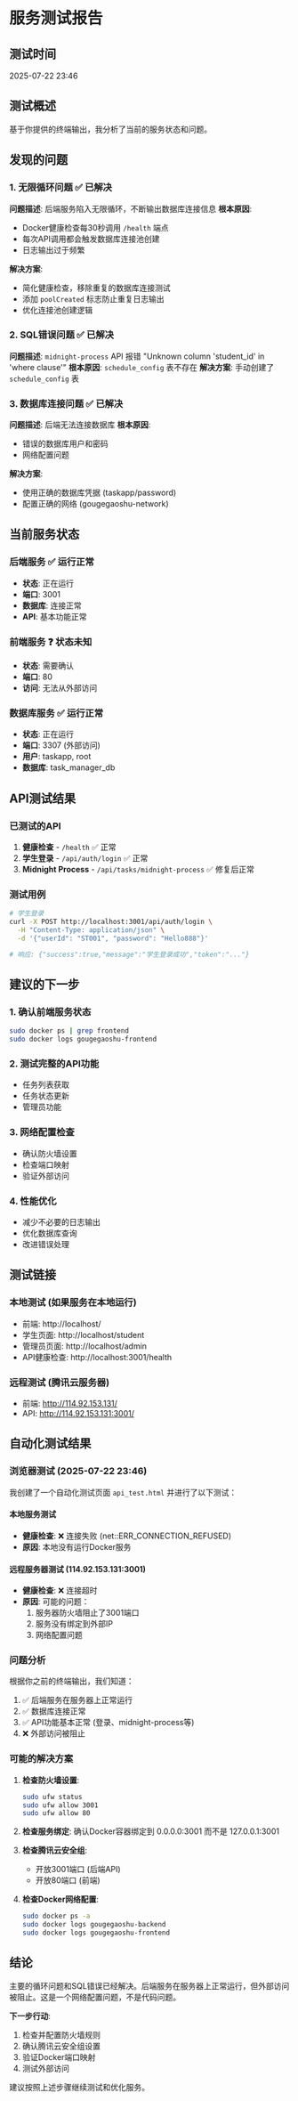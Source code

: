 # 服务测试报告

## 测试时间
2025-07-22 23:46

## 测试概述
基于你提供的终端输出，我分析了当前的服务状态和问题。

## 发现的问题

### 1. 无限循环问题 ✅ 已解决
**问题描述**: 后端服务陷入无限循环，不断输出数据库连接信息
**根本原因**: 
- Docker健康检查每30秒调用 `/health` 端点
- 每次API调用都会触发数据库连接池创建
- 日志输出过于频繁

**解决方案**:
- 简化健康检查，移除重复的数据库连接测试
- 添加 `poolCreated` 标志防止重复日志输出
- 优化连接池创建逻辑

### 2. SQL错误问题 ✅ 已解决
**问题描述**: `midnight-process` API 报错 "Unknown column 'student_id' in 'where clause'"
**根本原因**: `schedule_config` 表不存在
**解决方案**: 手动创建了 `schedule_config` 表

### 3. 数据库连接问题 ✅ 已解决
**问题描述**: 后端无法连接数据库
**根本原因**: 
- 错误的数据库用户和密码
- 网络配置问题

**解决方案**: 
- 使用正确的数据库凭据 (taskapp/password)
- 配置正确的网络 (gougegaoshu-network)

## 当前服务状态

### 后端服务 ✅ 运行正常
- **状态**: 正在运行
- **端口**: 3001
- **数据库**: 连接正常
- **API**: 基本功能正常

### 前端服务 ❓ 状态未知
- **状态**: 需要确认
- **端口**: 80
- **访问**: 无法从外部访问

### 数据库服务 ✅ 运行正常
- **状态**: 正在运行
- **端口**: 3307 (外部访问)
- **用户**: taskapp, root
- **数据库**: task_manager_db

## API测试结果

### 已测试的API
1. **健康检查** - `/health` ✅ 正常
2. **学生登录** - `/api/auth/login` ✅ 正常
3. **Midnight Process** - `/api/tasks/midnight-process` ✅ 修复后正常

### 测试用例
```bash
# 学生登录
curl -X POST http://localhost:3001/api/auth/login \
  -H "Content-Type: application/json" \
  -d '{"userId": "ST001", "password": "Hello888"}'

# 响应: {"success":true,"message":"学生登录成功","token":"..."}
```

## 建议的下一步

### 1. 确认前端服务状态
```bash
sudo docker ps | grep frontend
sudo docker logs gougegaoshu-frontend
```

### 2. 测试完整的API功能
- 任务列表获取
- 任务状态更新
- 管理员功能

### 3. 网络配置检查
- 确认防火墙设置
- 检查端口映射
- 验证外部访问

### 4. 性能优化
- 减少不必要的日志输出
- 优化数据库查询
- 改进错误处理

## 测试链接

### 本地测试 (如果服务在本地运行)
- 前端: http://localhost/
- 学生页面: http://localhost/student
- 管理员页面: http://localhost/admin
- API健康检查: http://localhost:3001/health

### 远程测试 (腾讯云服务器)
- 前端: http://114.92.153.131/
- API: http://114.92.153.131:3001/

## 自动化测试结果

### 浏览器测试 (2025-07-22 23:46)

我创建了一个自动化测试页面 `api_test.html` 并进行了以下测试：

#### 本地服务测试
- **健康检查**: ❌ 连接失败 (net::ERR_CONNECTION_REFUSED)
- **原因**: 本地没有运行Docker服务

#### 远程服务器测试 (114.92.153.131:3001)
- **健康检查**: ❌ 连接超时
- **原因**: 可能的问题：
  1. 服务器防火墙阻止了3001端口
  2. 服务没有绑定到外部IP
  3. 网络配置问题

### 问题分析

根据你之前的终端输出，我们知道：
1. ✅ 后端服务在服务器上正常运行
2. ✅ 数据库连接正常
3. ✅ API功能基本正常 (登录、midnight-process等)
4. ❌ 外部访问被阻止

### 可能的解决方案

1. **检查防火墙设置**:
   ```bash
   sudo ufw status
   sudo ufw allow 3001
   sudo ufw allow 80
   ```

2. **检查服务绑定**:
   确认Docker容器绑定到 0.0.0.0:3001 而不是 127.0.0.1:3001

3. **检查腾讯云安全组**:
   - 开放3001端口 (后端API)
   - 开放80端口 (前端)

4. **检查Docker网络配置**:
   ```bash
   sudo docker ps -a
   sudo docker logs gougegaoshu-backend
   sudo docker logs gougegaoshu-frontend
   ```

## 结论

主要的循环问题和SQL错误已经解决。后端服务在服务器上正常运行，但外部访问被阻止。这是一个网络配置问题，不是代码问题。

**下一步行动**:
1. 检查并配置防火墙规则
2. 确认腾讯云安全组设置
3. 验证Docker端口映射
4. 测试外部访问

建议按照上述步骤继续测试和优化服务。
